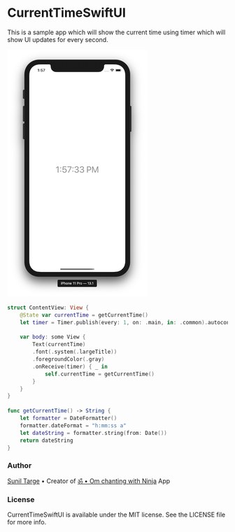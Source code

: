 # CurrentTimeSwiftUI

This is a sample app which will show the current time using timer which will show UI updates for every second.

![alt text](https://github.com/sunil-targe/CurrentTimeSwiftUI/blob/master/Screen%20Shot%202019-12-13%20at%201.57.34%20PM.png)

```Swift
struct ContentView: View {
    @State var currentTime = getCurrentTime()
    let timer = Timer.publish(every: 1, on: .main, in: .common).autoconnect()

    var body: some View {
        Text(currentTime)
        .font(.system(.largeTitle))
        .foregroundColor(.gray)
        .onReceive(timer) { _ in
            self.currentTime = getCurrentTime()
        }
    }
}

func getCurrentTime() -> String {
    let formatter = DateFormatter()
    formatter.dateFormat = "h:mm:ss a"
    let dateString = formatter.string(from: Date())
    return dateString
}
```


 ### Author
[Sunil Targe](https://suniltarge.com) • Creator of [ॐ • Om chanting with Ninja](https://apps.apple.com/us/app/%E0%A5%90-om-chanting-with-ninja/id1478518232) App

### License
CurrentTimeSwiftUI is available under the MIT license. See the LICENSE file for more info.

